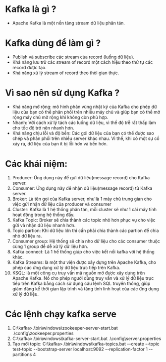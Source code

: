 # Kafka là gì ?
- Apache Kafka là một nền tảng stream dữ liệu phân tán.
# Kafka dùng để làm gì ?
- Publish và subscribe các stream của record (luồng dữ liệu).
- Khả năng lưu trữ các stream of record một cách hiệu theo thứ tự các record được tạo.
- Khả năng xử lý stream of record theo thời gian thực.
# Vì sao nên sử dụng Kafka ?
- Khả năng mở rộng: mô hình phân vùng nhật ký của Kafka cho phép dữ liệu của bạn có thể phân phối trên nhiều máy chủ và giúp bạn có thể mở rộng máy chủ mở rộng khi không còn phù hợp.
- Nhanh: Với cách xử lý tách các luồng dữ liệu, vì thế độ trễ rất thấp làm cho tốc độ trở nên nhanh hơn.
- Khả năng chịu lỗi và độ bền: Các gói dữ liệu của bạn có thể được sao chép và phân phối trên nhiều server khác nhau. Vì thế, khi có một sự cố xảy ra, dữ liệu của bạn ít bị lỗi hơn và bền hơn.
# Các khái niệm:
1. Producer: Ứng dụng này để gửi dữ liệu(message record) cho Kafka server.
2. Consumer: Ứng dụng này để nhận dữ liệu(message record) từ Kafka server.
3. Broker:   Là tên gọi của Kafka server, như là 1 máy chủ trung gian cho việc gửi nhận dữ liệu của producer và consumer
4. Cluster: Kafka là 1 hệ thống phân tán, mỗi cluster sẽ như 1 cái máy tính hoạt động trong hệ thống đấy.
5. Kafka Topic: Broker sẽ chia thành các topic nhỏ hơn phục vụ cho việc gửi và nhận dữ liệu nhanh hơn.
6. Topic partion: Khi dữ liệu lớn thì cần phải chia thành các partion để chia nhỏ dữ liệu ra.
7. Consumer group: Hệ thống sẽ chia nho dữ liệu cho các consumer thuộc cùng 1 group để dễ xử lý dữ liệu hơn.
8. Kafka connect: Là 1 hế thống giúp cho việc kết nối kafka với hệ thống khác.
9. Kafka Streams: là một thư viện được xây dựng trên Apache Kafka, cho phép các ứng dụng xử lý dữ liệu trực tiếp trên Kafka.
10. KSQL: là một công cụ truy vấn mã nguồn mở được xây dựng trên Apache Kafka. Nó cho phép người dùng truy vấn và xử lý dữ liệu trực tiếp trên Kafka bằng cách sử dụng câu lệnh SQL truyền thống, giúp giảm đáng kể thời gian lập trình và tăng tính linh hoạt của các ứng dụng xử lý dữ liệu.

# Các lệnh chạy kafka serve
1. C:\kafka>.\bin\windows\zookeeper-server-start.bat .\config\zookeeper.properties
2. C:\kafka>.\bin\windows\kafka-server-start.bat .\config\server.properties
3. Tạo mới topic: C:\kafka>.\bin\windows\kafka-topics.bat --create --topic test-topic --bootstrap-server localhost:9092 --replication-factor 1 --partitions 4


